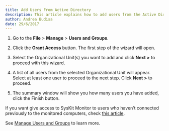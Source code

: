 ```yaml
---
title: Add Users From Active Directory
description: This article explains how to add users from the Active Directory.
author: Andrea Budisa
date: 29/6/2017
---
```

1. Go to the **File** > **Manage** > **Users and Groups**.

1. Click the **Grant Access** button. The first step of the wizard will open.

1. Select the Organizational Unit(s) you want to add and click **Next >** to proceed with this wizard.

1. A list of all users from the selected Organizational Unit will appear. Select at least one user to proceed to the next step. Click **Next >** to proceed.

1. The summary window will show you how many users you have added, click the Finish button.

If you want give access to SysKit Monitor to users who haven’t connected previously to the monitored computers, check [this article](#internal/how-to/users/add-users-manually).

See [Manage Users and Groups](#internal/get-to-know-syskit-monitor/backstage-screen/manage-data-gathering) to learn more.